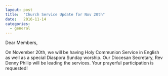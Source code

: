 ```yaml
---
layout: post
title:  "Church Service Update for Nov 20th"
date:   2016-11-14
categories: 
  - general
---
```


Dear Members,

On November 20th, we will be having Holy Communion Service in English as well as a special Diaspora Sunday worship.  Our Diocesan Secretary, Rev Denny Philip will be leading the services.  Your prayerful participation is requested!

